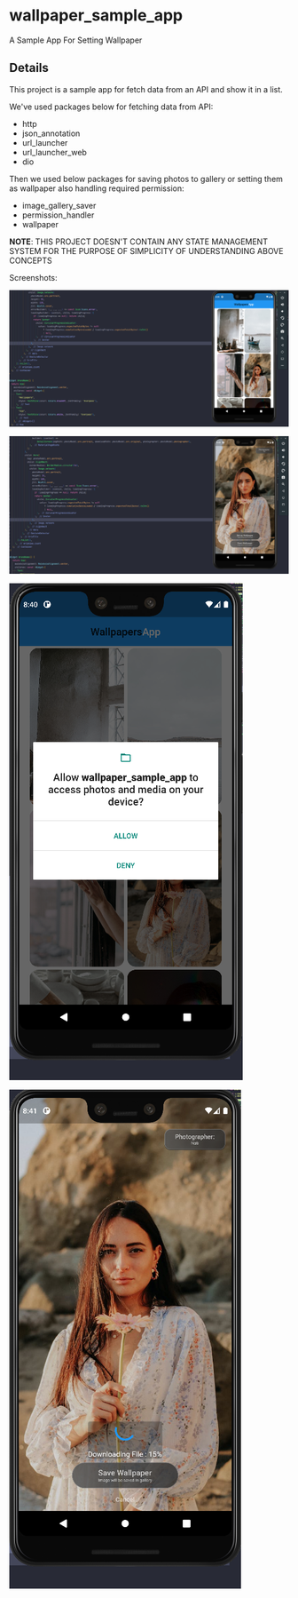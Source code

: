 # wallpaper_sample_app

A Sample App For Setting Wallpaper

## Details

This project is a sample app for fetch data from an API and show it in a list.

We've used packages below for fetching data from API:

* http
* json_annotation
* url_launcher
* url_launcher_web
* dio

Then we used below packages for saving photos to gallery or setting them as wallpaper also handling required permission:

* image_gallery_saver
* permission_handler
* wallpaper

**NOTE**: THIS PROJECT DOESN'T CONTAIN ANY STATE MANAGEMENT SYSTEM FOR THE PURPOSE OF SIMPLICITY OF UNDERSTANDING ABOVE CONCEPTS

Screenshots:

![Screenshot_1.png](./screenshots/Screenshot_1.png)

![Screenshot_2.png](./screenshots/Screenshot_2.png)

![Screenshot_3.png](./screenshots/Screenshot_3.png)

![Screenshot_4.png](./screenshots/Screenshot_4.png)
